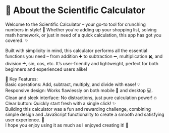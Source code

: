 <h1>🧮 About the Scientific Calculator</h1>
Welcome to the Scientific Calculator – your go-to tool for crunching numbers in style! 🎉 Whether you're adding up your shopping list, solving math homework, or just in need of a quick calculation, this app has got you covered. ✨<br>

Built with simplicity in mind, this calculator performs all the essential functions you need – from addition ➕ to subtraction ➖, multiplication ✖️, and division ➗, sin, cos, etc. It’s user-friendly and lightweight, perfect for both beginners and experienced users alike!<br>

🚀 Key Features:<br>
Basic operations: Add, subtract, multiply, and divide with ease! 💡<br>
Responsive design: Works flawlessly on both mobile 📱 and desktop 💻.<br>
Clean and sleek interface: No distractions, just pure calculation power! 🔥<br>
Clear button: Quickly start fresh with a single click! ✨<br>
Building this calculator was a fun and rewarding challenge, combining simple design and JavaScript functionality to create a smooth and satisfying user experience. 🤩 <br>
I hope you enjoy using it as much as I enjoyed creating it! 🎉<br>
